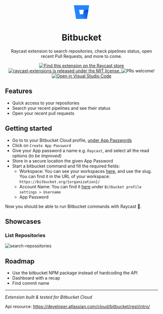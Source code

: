 <div align="center">
  <img
    src="./assets/bitbucket-logo.png"
    width="50"
  />

  <h1>
    Bitbucket
  </h1>

Raycast extension to search repositories, check pipelines status, open recent Pull Requests, and more to come.

  <p>
    <a href="https://www.raycast.com/francois/bitbucket">
      <img src="https://img.shields.io/badge/Raycast-store-red.svg"
        alt="Find this extension on the Raycast store"
      />
    </a>
    <a
      href="https://github.com/raycast/extensions/blob/master/LICENSE"
    >
      <img
        src="https://img.shields.io/badge/license-MIT-blue.svg"
        alt="raycast-extensions is released under the MIT license."
      />
    </a>
    <img
      src="https://img.shields.io/badge/PRs-welcome-brightgreen.svg"
      alt="PRs welcome!"  
    />
    <a href="https://open.vscode.dev/organization/repository">
      <img
        src="https://open.vscode.dev/badges/open-in-vscode.svg"
        alt="Open in Visual Studio Code"
      />
    </a>
  </p>
</div>

## Features

- Quick access to your repositories
- Search your recent pipelines and see their status
- Open your recent pull requests

## Getting started

- Go to to your Bitbucket Cloud profile, [under App Passwords](https://bitbucket.org/account/settings/app-passwords/)
- Click on `Create App Password`
- Give your App password a name e.g. `Raycast`, and select all the read options (_to be improved_)
- Store in a secure location the given App Password
- Start a bitbucket command and fill the required fields:
    - Workspace: You can see your workspaces [here](https://bitbucket.org/account/workspaces/), and use the slug. You can find it in the URL of your workspace: `https://bitbucket.org/{organization}/`
    - Account Name: You can find it [here](https://bitbucket.org/account/settings/) under `Bitbucket profile settings > Username`
    - App Password

Now you should be able to run Bitbucket commands with Raycast 🚀.

## Showcases

### List Repositories

![search-repossitories](./assets/showcase_search_repositories.png)

## Roadmap

- Use the bitbucket NPM package instead of hardcoding the API
- Dashboard with a recap
- Find commit name

__________


_Extension built & tested for Bitbucket Cloud_

Api resource: https://developer.atlassian.com/cloud/bitbucket/rest/intro/
